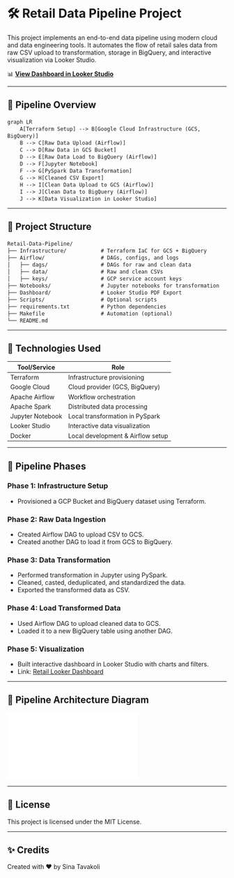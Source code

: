 # 🛠️ Retail Data Pipeline Project

This project implements an end-to-end data pipeline using modern cloud and data engineering tools. It automates the flow of retail sales data from raw CSV upload to transformation, storage in BigQuery, and interactive visualization via Looker Studio.

📊 **[View Dashboard in Looker Studio](https://lookerstudio.google.com/reporting/32142238-71f8-4c7c-8dc2-45038440d426)**

---

## 🚀 Pipeline Overview

```mermaid
graph LR
    A[Terraform Setup] --> B[Google Cloud Infrastructure (GCS, BigQuery)]
    B --> C[Raw Data Upload (Airflow)]
    C --> D[Raw Data in GCS Bucket]
    D --> E[Raw Data Load to BigQuery (Airflow)]
    D --> F[Jupyter Notebook]
    F --> G[PySpark Data Transformation]
    G --> H[Cleaned CSV Export]
    H --> I[Clean Data Upload to GCS (Airflow)]
    I --> J[Clean Data to BigQuery (Airflow)]
    J --> K[Data Visualization in Looker Studio]
```

---

## 📂 Project Structure

```
Retail-Data-Pipeline/
├── Infrastructure/           # Terraform IaC for GCS + BigQuery
├── Airflow/                  # DAGs, configs, and logs
│   ├── dags/                 # DAGs for raw and clean data
│   ├── data/                 # Raw and clean CSVs
│   ├── keys/                 # GCP service account keys
├── Notebooks/                # Jupyter notebooks for transformation
├── Dashboard/                # Looker Studio PDF Export
├── Scripts/                  # Optional scripts
├── requirements.txt          # Python dependencies
├── Makefile                  # Automation (optional)
└── README.md
```

---

## 🧱 Technologies Used

| Tool/Service     | Role                                |
|------------------|--------------------------------------|
| Terraform        | Infrastructure provisioning          |
| Google Cloud     | Cloud provider (GCS, BigQuery)       |
| Apache Airflow   | Workflow orchestration               |
| Apache Spark     | Distributed data processing          |
| Jupyter Notebook | Local transformation in PySpark      |
| Looker Studio    | Interactive data visualization       |
| Docker           | Local development & Airflow setup    |

---

## 📌 Pipeline Phases

### Phase 1: Infrastructure Setup
- Provisioned a GCP Bucket and BigQuery dataset using Terraform.

### Phase 2: Raw Data Ingestion
- Created Airflow DAG to upload CSV to GCS.
- Created another DAG to load it from GCS to BigQuery.

### Phase 3: Data Transformation
- Performed transformation in Jupyter using PySpark.
- Cleaned, casted, deduplicated, and standardized the data.
- Exported the transformed data as CSV.

### Phase 4: Load Transformed Data
- Used Airflow DAG to upload cleaned data to GCS.
- Loaded it to a new BigQuery table using another DAG.

### Phase 5: Visualization
- Built interactive dashboard in Looker Studio with charts and filters.
- Link: [Retail Looker Dashboard](https://lookerstudio.google.com/reporting/32142238-71f8-4c7c-8dc2-45038440d426)

---

## 📸 Pipeline Architecture Diagram

![Pipeline Diagram](Dashboard/report/Retail_data_pipeline.pdf)

---

## 📄 License

This project is licensed under the MIT License.

---

## ✨ Credits

Created with ❤️ by Sina Tavakoli

